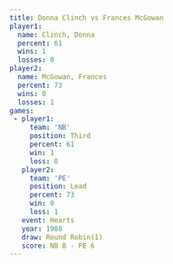 ```yaml
---
title: Donna Clinch vs Frances McGowan
player1:                
  name: Clinch, Donna   
  percent: 61           
  wins: 1               
  losses: 0             
player2:                
  name: McGowan, Frances
  percent: 73           
  wins: 0               
  losses: 1             
games:
 - player1:         
     team: 'NB'     
     position: Third
     percent: 61    
     win: 1         
     loss: 0        
   player2:        
     team: 'PE'    
     position: Lead
     percent: 73   
     win: 0        
     loss: 1       
   event: Hearts       
   year: 1988          
   draw: Round Robin(1)
   score: NB 8 - PE 6  
---
```

